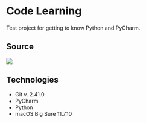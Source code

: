 # Code Learning

 Test project for getting to know Python and PyCharm.

## Source
[![](https://www.ntuclearninghub.com/documents/51786/4216795/Python-Symbol.png/369e410e-a90f-f887-c2dc-61f7ef761476?t=1679043970578)](https://jaktestowac.pl)

## Technologies
- Git v. 2.41.0
- PyCharm
- Python
- macOS Big Sure 11.7.10
